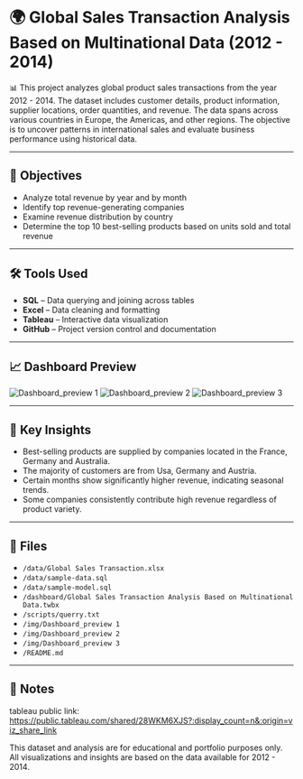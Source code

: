 # 🌍 Global Sales Transaction Analysis Based on Multinational Data (2012 - 2014)

📊 This project analyzes global product sales transactions from the year 2012 - 2014. The dataset includes customer details, product information, supplier locations, order quantities, and revenue. The data spans across various countries in Europe, the Americas, and other regions. The objective is to uncover patterns in international sales and evaluate business performance using historical data.

---

## 🎯 Objectives

- Analyze total revenue by year and by month  
- Identify top revenue-generating companies  
- Examine revenue distribution by country  
- Determine the top 10 best-selling products based on units sold and total revenue  

---

## 🛠 Tools Used

- **SQL** – Data querying and joining across tables  
- **Excel** – Data cleaning and formatting  
- **Tableau** – Interactive data visualization  
- **GitHub** – Project version control and documentation  

---

## 📈 Dashboard Preview
![Dashboard_preview 1](https://github.com/user-attachments/assets/b12c8546-99d2-4ab7-ab22-b46534c8c0ad)
![Dashboard_preview 2](https://github.com/user-attachments/assets/691bb675-daf4-4532-9d12-057cbb050a92)
![Dashboard_preview 3](https://github.com/user-attachments/assets/d922a5eb-71cf-434d-ad3f-fdf0e6a7585d)





---

## 🧠 Key Insights

- Best-selling products are supplied by companies located in the France, Germany and Australia.  
- The majority of customers are from Usa, Germany and Austria.  
- Certain months show significantly higher revenue, indicating seasonal trends.  
- Some companies consistently contribute high revenue regardless of product variety.  

---

## 📂 Files

- `/data/Global Sales Transaction.xlsx`
- `/data/sample-data.sql`
- `/data/sample-model.sql`
- `/dashboard/Global Sales Transaction Analysis Based on Multinational Data.twbx`  
- `/scripts/querry.txt`
- `/img/Dashboard_preview 1`
- `/img/Dashboard_preview 2`
- `/img/Dashboard_preview 3`
- `/README.md`  

---

## 📌 Notes
tableau public link: https://public.tableau.com/shared/28WKM6XJS?:display_count=n&:origin=viz_share_link

This dataset and analysis are for educational and portfolio purposes only. All visualizations and insights are based on the data available for 2012 - 2014.
